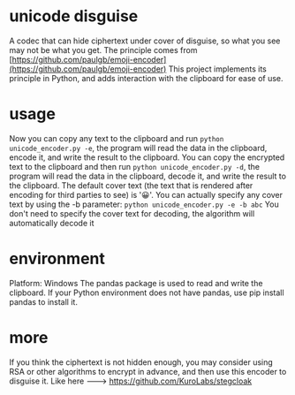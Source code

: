 # unicode disguise
A codec that can hide ciphertext under cover of disguise, so what you see may not be what you get.
The principle comes from [https://github.com/paulgb/emoji-encoder](https://github.com/paulgb/emoji-encoder)
This project implements its principle in Python, and adds interaction with the clipboard for ease of use.
# usage
Now you can copy any text to the clipboard and run
`python unicode_encoder.py -e`, the program will read the data in the clipboard, encode it, and write the result to the clipboard.
You can copy the encrypted text to the clipboard and then run
`python unicode_encoder.py -d`, the program will read the data in the clipboard, decode it, and write the result to the clipboard.
The default cover text (the text that is rendered after encoding for third parties to see) is '😀'. You can actually specify any cover text by using the -b parameter:
`python unicode_encoder.py -e -b abc`
You don't need to specify the cover text for decoding, the algorithm will automatically decode it
# environment
Platform: Windows
The pandas package is used to read and write the clipboard. If your Python environment does not have pandas, use pip install pandas to install it.
# more
If you think the ciphertext is not hidden enough, you may consider using RSA or other algorithms to encrypt in advance, and then use this encoder to disguise it. Like here ---> https://github.com/KuroLabs/stegcloak
